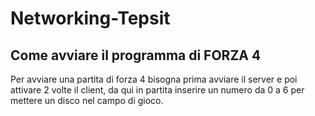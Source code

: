 # Networking-Tepsit


## Come avviare il programma di FORZA 4

Per avviare una partita di forza 4 bisogna prima avviare 
il server e poi attivare 2 volte il client, da qui in partita inserire 
un numero da 0 a 6 per mettere un disco nel campo di gioco.

